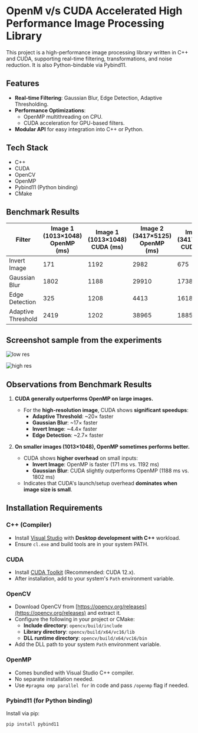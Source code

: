 # OpenM v/s CUDA Accelerated High Performance Image Processing Library

This project is a high-performance image processing library written in C++ and CUDA, supporting real-time filtering, transformations, and noise reduction. It is also Python-bindable via Pybind11.

## Features
- **Real-time Filtering**: Gaussian Blur, Edge Detection, Adaptive Thresholding.
- **Performance Optimizations**:
  - OpenMP multithreading on CPU.
  - CUDA acceleration for GPU-based filters.
- **Modular API** for easy integration into C++ or Python.

## Tech Stack
- C++
- CUDA
- OpenCV
- OpenMP
- Pybind11 (Python binding)
- CMake

## Benchmark Results
| Filter               | Image 1 (1013×1048)<br>OpenMP (ms) | Image 1 (1013×1048)<br>CUDA (ms) | Image 2 (3417×5125)<br>OpenMP (ms) | Image 2 (3417×5125)<br>CUDA (ms) |
|----------------------|-------------------------------|------------------------------|-------------------------------|------------------------------|
| Invert Image         | 171                           | 1192                         | 2982                          | 675                          |
| Gaussian Blur        | 1802                          | 1188                         | 29910                         | 1738                         |
| Edge Detection       | 325                           | 1208                         | 4413                          | 1618                         |
| Adaptive Threshold   | 2419                          | 1202                         | 38965                         | 1885                         |

## Screenshot sample from the experiments
![low res](https://github.com/user-attachments/assets/1bea891b-b715-4dba-9a86-f7782467d4d2)

![high res](https://github.com/user-attachments/assets/2a1c2250-1f6f-4c3e-95c1-3a42ab048f82)

## Observations from Benchmark Results

1. **CUDA generally outperforms OpenMP on large images.**
   - For the **high-resolution image**, CUDA shows **significant speedups**:
     - **Adaptive Threshold**: ~20× faster
     - **Gaussian Blur**: ~17× faster
     - **Invert Image**: ~4.4× faster
     - **Edge Detection**: ~2.7× faster

2. **On smaller images (1013×1048), OpenMP sometimes performs better.**
   - CUDA shows **higher overhead** on small inputs:
     - **Invert Image**: OpenMP is faster (171 ms vs. 1192 ms)
     - **Gaussian Blur**: CUDA slightly outperforms OpenMP (1188 ms vs. 1802 ms)
   - Indicates that CUDA's launch/setup overhead **dominates when image size is small**.

## Installation Requirements

### C++ (Compiler)
- Install [Visual Studio](https://visualstudio.microsoft.com/) with **Desktop development with C++** workload.
- Ensure `cl.exe` and build tools are in your system PATH.

### CUDA
- Install [CUDA Toolkit](https://developer.nvidia.com/cuda-downloads) (Recommended: CUDA 12.x).
- After installation, add to your system's `Path` environment variable.

### OpenCV
- Download OpenCV from [https://opencv.org/releases](https://opencv.org/releases) and extract it.
- Configure the following in your project or CMake:
  - **Include directory**: `opencv/build/include`
  - **Library directory**: `opencv/build/x64/vc16/lib`
  - **DLL runtime directory**: `opencv/build/x64/vc16/bin`
- Add the DLL path to your system `Path` environment variable.

### OpenMP
- Comes bundled with Visual Studio C++ compiler.
- No separate installation needed.
- Use `#pragma omp parallel for` in code and pass `/openmp` flag if needed.

### Pybind11 (for Python binding)
Install via pip:
```bash
pip install pybind11
